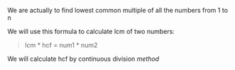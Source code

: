 We are actually to find lowest common multiple of all the numbers from 1 to n

We will use this formula to calculate lcm of two numbers:
> lcm * hcf = num1 * num2

We will calculate hcf by continuous division *method*